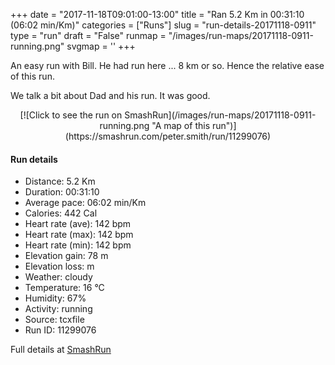 +++
date = "2017-11-18T09:01:00-13:00"
title = "Ran 5.2 Km in 00:31:10 (06:02 min/Km)"
categories = ["Runs"]
slug = "run-details-20171118-0911"
type = "run"
draft = "False"
runmap = "/images/run-maps/20171118-0911-running.png"
svgmap = '<polyline points="95 47, 95 48, 95 49, 93 52, 92 52, 89 52, 84 51, 83 51, 81 51, 78 50, 76 50, 74 49, 70 42, 69 42, 68 41, 67 41, 66 41, 65 43, 64 44, 63 44, 62 43, 60 43, 56 45, 47 54, 46 54, 45 56, 44 56, 42 57, 40 57, 35 59, 32 61, 31 61, 23 64, 20 66, 13 67, 9 69, 7 69, 5 68, 1 66, 0 64, 0 62, 1 61, 3 59, 8 57, 18 51, 19 50, 20 49, 31 42, 40 37, 47 32, 48 34, 49 35, 50 37, 51 37, 52 37, 55 35, 57 34, 58 34, 61 35, 66 37, 70 35, 70 34, 72 34, 73 33, 75 33, 76 32, 82 31, 83 33, 84 33, 89 32, 91 34, 92 36, 92 36, 100 37">'
+++

An easy run with Bill. He had run here ... 8 km or so. Hence the relative ease of this run. 

We talk a bit about Dad and his run. It was good. 

<!--more-->

<center>
[![Click to see the run on SmashRun](/images/run-maps/20171118-0911-running.png "A map of this run")](https://smashrun.com/peter.smith/run/11299076)
</center>

#### Run details

* Distance: 5.2 Km
* Duration: 00:31:10
* Average pace: 06:02 min/Km
* Calories: 442 Cal
* Heart rate (ave): 142 bpm
* Heart rate (max): 142 bpm
* Heart rate (min): 142 bpm
* Elevation gain: 78 m
* Elevation loss:  m
* Weather: cloudy
* Temperature: 16 &deg;C
* Humidity: 67%
* Activity: running
* Source: tcxfile
* Run ID: 11299076

Full details at [SmashRun](https://smashrun.com/peter.smith/run/11299076)
